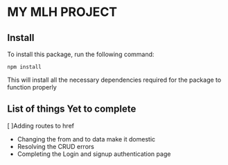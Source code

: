 # MY MLH PROJECT

## Install
To install this package, run the following command:

`npm install`

This will install all the necessary dependencies required for the package to function properly

## List of things Yet to complete
[ ]Adding routes to href
- Changing the from and to data make it domestic
- Resolving the CRUD errors
- Completing the Login and signup authentication page

